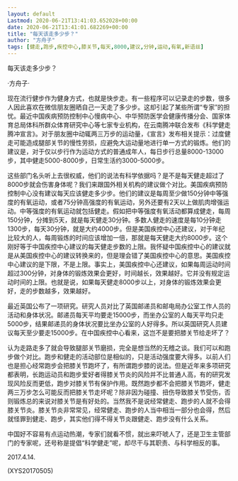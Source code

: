 ```yaml
---
layout: default
Lastmod: 2020-06-21T13:41:03.652028+00:00
date: 2020-06-21T13:41:01.682269+00:00
title: "每天该走多少步？"
author: "方舟子"
tags: [健走,跑步,疾控中心,膝关节,每天,8000,建议,分钟,运动,有氧,新语丝]
---
```


每天该走多少步？

·方舟子·

现在流行健步作为健身方式，也就是快步走。有一些程序可以记录走的步数，很多人因此喜欢在微信朋友圈晒自己一天走了多少步。这却引起了某些所谓“专家”的担忧。最近中国疾病预防控制中心慢病中心、中华预防医学会健康传播分会、国家体育总局体科所群众体育研究中心等七家专业机构，在云南腾冲联合发布《科学健走腾冲宣言》。对于朋友圈中动辄两三万步的运动量，《宣言》发布相关提示：过度健走可能造成腿部关节的慢性劳损，应避免大运动量地进行单一方式的锻炼。他们的建议是，对于仅以步行作为运动方式的普通成年人，每日步行总量8000-13000步，其中健走5000-8000步，日常生活约3000-5000步。

这些部门名头听上去很权威，他们的说法有科学依据吗？是不是每天健走超过了8000步就会伤害身体呢？我们来跟国外相关机构的建议做个对比。美国疾病预防控制中心没有建议每天应该健走多少步。他们的建议是每周至少做150分钟中等强度的有氧运动，或者75分钟高强度的有氧运动，另外还要有2天以上做肌肉增强运动。中等强度的有氧运动就包括健走。假如把中等强度有氧活动都算成健走，每周150分钟，分摊到5天，就是每天健走30分钟。多数人健走的速度是每10分钟走1300步，每天30分钟，就是大约4000步。但是美国疾控中心还建议，对于年纪比较大的人，每周锻炼的时间应该增加一倍，那就是每天健走大约8000步。这个刚好等于中国疾控中心建议的每天健走步数的上限。我怀疑中国疾控中心的建议就是从美国疾控中心的建议转换来的，但是理会错了美国疾控中心的意思。美国疾控中心建议的是下限，不是上限。事实上，美国疾控中心还建议，如果每周运动时间超过300分钟，对身体的锻炼效果会更好，时间越长，效果越好。它并没有规定运动时间的上限。也就是说，如果每天健走8000步以上，对身体的锻炼效果会更好，走的步数越多，效果越好。

最近英国公布了一项研究。研究人员对比了英国邮递员和邮电局办公室工作人员的活动和身体状况。邮递员每天平均要走15000步，而坐办公室的人每天平均只走5000步，结果邮递员的身体状况要比坐办公室的人好得多。所以英国研究人员建议每天至少要走15000步。在中国疾控中心看来，这岂不是要把膝关节给走坏了？

认为走路走多了就会导致腿部关节磨损，完全是想当然的无稽之谈。我们可以和跑步做个对比。跑步和健走的活动部位是相似的，只是活动强度要大得多。以前人们也是担心经常跑步会把膝关节跑坏了，有所谓跑步膝的说法。但是近年来多项研究都表明，长跑运动员和跑步爱好者得膝关节炎的风险并不比普通人高，有的研究发现风险反而更低，跑步对膝关节有保护作用。既然跑步都不会把膝关节跑坏，健走两三万步怎么可能反而把膝关节走坏呢？除非因为碰撞、扭伤导致膝关节受伤，否则锻炼总的来说对膝关节是有好处的。当然我不是说经常健走、跑步的人就不会得膝关节炎。膝关节炎非常常见，经常健走、跑步的人当中相当一部分也会得，然后就怪罪到健走、跑步，其实他们得不得关节炎跟健走、跑步没有什么关系。

中国好不容易有点运动热潮，专家们就看不惯，就出来吓唬人了，还是卫生主管部门的专家呢，还号称是提倡“科学健走”呢，却尽干与其职责、与科学相反的事。

2017.4.14.

(XYS20170505)

